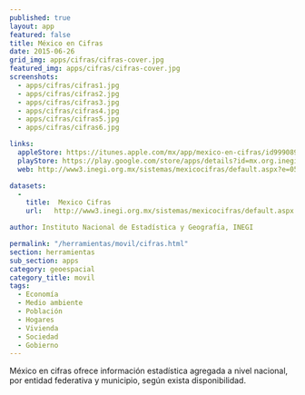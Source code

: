 ```yaml
---
published: true
layout: app
featured: false
title: México en Cifras
date: 2015-06-26
grid_img: apps/cifras/cifras-cover.jpg
featured_img: apps/cifras/cifras-cover.jpg
screenshots:
  - apps/cifras/cifras1.jpg
  - apps/cifras/cifras2.jpg
  - apps/cifras/cifras3.jpg
  - apps/cifras/cifras4.jpg
  - apps/cifras/cifras5.jpg
  - apps/cifras/cifras6.jpg

links:
  appleStore: https://itunes.apple.com/mx/app/mexico-en-cifras/id999089545
  playStore: https://play.google.com/store/apps/details?id=mx.org.inegi.MexicoCifras
  web: http://www3.inegi.org.mx/sistemas/mexicocifras/default.aspx?e=05

datasets:
  -
    title:  Mexico Cifras
    url:   http://www3.inegi.org.mx/sistemas/mexicocifras/default.aspx

author: Instituto Nacional de Estadística y Geografía, INEGI

permalink: "/herramientas/movil/cifras.html"
section: herramientas
sub_section: apps
category: geoespacial
category_title: movil
tags:
  - Economía
  - Medio ambiente
  - Población
  - Hogares
  - Vivienda
  - Sociedad
  - Gobierno
---
```


México en cifras ofrece información estadística agregada a nivel nacional, por entidad federativa y municipio, según exista disponibilidad.
